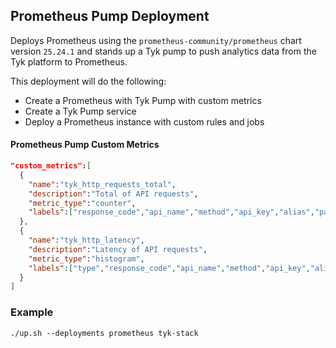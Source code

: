 ## Prometheus Pump Deployment
Deploys Prometheus using the `prometheus-community/prometheus` chart version `25.24.1`
and stands up a Tyk pump to push analytics data from the Tyk platform to
Prometheus.

This deployment will do the following:
- Create a Prometheus with Tyk Pump with custom metrics
- Create a Tyk Pump service
- Deploy a Prometheus instance with custom rules and jobs

#### Prometheus Pump Custom Metrics
```json
"custom_metrics":[
  {
    "name":"tyk_http_requests_total",
    "description":"Total of API requests",
    "metric_type":"counter",
    "labels":["response_code","api_name","method","api_key","alias","path"]
  },
  {
    "name":"tyk_http_latency",
    "description":"Latency of API requests",
    "metric_type":"histogram",
    "labels":["type","response_code","api_name","method","api_key","alias","path"]
  }
]
```

### Example
```
./up.sh --deployments prometheus tyk-stack
```

